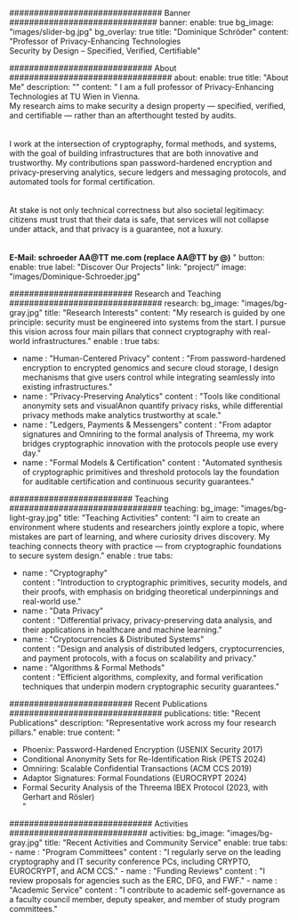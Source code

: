 ############################### Banner ##############################
banner:
  enable: true
  bg_image: "images/slider-bg.jpg"
  bg_overlay: true
  title: "Dominique Schr&ouml;der"
  content: "Professor of Privacy-Enhancing Technologies<br/>Security by Design – Specified, Verified, Certifiable"

############################# About #################################
about:
  enable: true
  title: "About Me"
  description: ""
  content: "
  I am a full professor of Privacy-Enhancing Technologies at TU Wien in Vienna.  
  My research aims to make security a design property — specified, verified, and certifiable — rather than an afterthought tested by audits.  
  <br/><br/>
  I work at the intersection of cryptography, formal methods, and systems, with the goal of building infrastructures that are both innovative and trustworthy. My contributions span password-hardened encryption and privacy-preserving analytics, secure ledgers and messaging protocols, and automated tools for formal certification.  
  <br/><br/>
  At stake is not only technical correctness but also societal legitimacy: citizens must trust that their data is safe, that services will not collapse under attack, and that privacy is a guarantee, not a luxury.  
  <br/><br/>
  **E-Mail: schroeder AA@TT me.com (replace AA@TT by @)**
 "
  button:
    enable: true
    label: "Discover Our Projects"
    link: "project/"
  image: "images/Dominique-Schroeder.jpg"

######################### Research and Teaching ###############################
research:
  bg_image: "images/bg-gray.jpg"
  title: "Research Interests"
  content: "My research is guided by one principle: security must be engineered into systems from the start. I pursue this vision across four main pillars that connect cryptography with real-world infrastructures."
  enable : true
  tabs:
  - name : "Human-Centered Privacy"
    content : "From password-hardened encryption to encrypted genomics and secure cloud storage, I design mechanisms that give users control while integrating seamlessly into existing infrastructures."
  - name : "Privacy-Preserving Analytics"
    content : "Tools like conditional anonymity sets and visualAnon quantify privacy risks, while differential privacy methods make analytics trustworthy at scale."
  - name : "Ledgers, Payments & Messengers"
    content : "From adaptor signatures and Omniring to the formal analysis of Threema, my work bridges cryptographic innovation with the protocols people use every day."
  - name : "Formal Models & Certification"
    content : "Automated synthesis of cryptographic primitives and threshold protocols lay the foundation for auditable certification and continuous security guarantees."

#########################  Teaching ###############################
teaching:
  bg_image: "images/bg-light-gray.jpg"
  title: "Teaching Activities"
  content: "I aim to create an environment where students and researchers jointly explore a topic, where mistakes are part of learning, and where curiosity drives discovery. My teaching connects theory with practice — from cryptographic foundations to secure system design."
  enable : true
  tabs:
  - name : "Cryptography"   
    content : "Introduction to cryptographic primitives, security models, and their proofs, with emphasis on bridging theoretical underpinnings and real-world use."
  - name : "Data Privacy"   
    content : "Differential privacy, privacy-preserving data analysis, and their applications in healthcare and machine learning."
  - name : "Cryptocurrencies & Distributed Systems"   
    content : "Design and analysis of distributed ledgers, cryptocurrencies, and payment protocols, with a focus on scalability and privacy."
  - name : "Algorithms & Formal Methods"   
    content : "Efficient algorithms, complexity, and formal verification techniques that underpin modern cryptographic security guarantees."

######################### Recent Publications ###############################
publications:
  title: "Recent Publications"
  description: "Representative work across my four research pillars."
  enable: true
  content: "
  - Phoenix: Password-Hardened Encryption (USENIX Security 2017)  
  - Conditional Anonymity Sets for Re-Identification Risk (PETS 2024)  
  - Omniring: Scalable Confidential Transactions (ACM CCS 2019)  
  - Adaptor Signatures: Formal Foundations (EUROCRYPT 2024)  
  - Formal Security Analysis of the Threema IBEX Protocol (2023, with Gerhart and Rösler)  
  "

############################# Activities ############################
activities:
  bg_image: "images/bg-gray.jpg"
  title: "Recent Activities and Community Service"
  enable: true
  tabs:
    - name : "Program Committees"
      content : "I regularly serve on the leading cryptography and IT security conference PCs, including CRYPTO, EUROCRYPT, and ACM CCS."
    - name : "Funding Reviews"
      content : "I review proposals for agencies such as the ERC, DFG, and FWF."
    - name : "Academic Service"
      content : "I contribute to academic self-governance as a faculty council member, deputy speaker, and member of study program committees."
